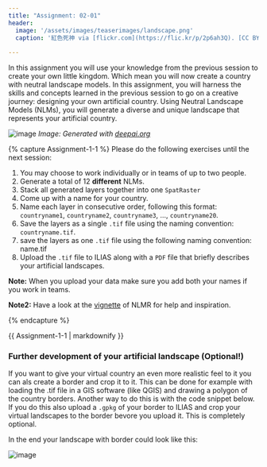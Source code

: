 ```yaml
---
title: "Assignment: 02-01"
header:
  image: '/assets/images/teaserimages/landscape.png'
  caption: '紅色死神 via [flickr.com](https://flic.kr/p/2p6ah3Q). [CC BY-NC-SA 2.0](https://creativecommons.org/licenses/by-nc-sa/2.0/). Image cropped.'
  
---
```


In this assignment you will use your knowledge from the previous session to create your own little kingdom. Which mean you will now create a country with neutral landscape models. 
In this assignment, you will harness the skills and concepts learned in the previous session to go on a creative journey: designing your own artificial country. Using Neutral Landscape Models (NLMs), you will generate a diverse and unique landscape that represents your artificial country.
<!--more-->


![image](../assets/images/unit02/realm.jpg)
*Image: Generated with [deepai.org](https://deepai.org/machine-learning-model/cyberpunk-generator)*


{% capture Assignment-1-1 %}
Please do the following exercises until the next session:

1. You may choose to work individually or in teams of up to two people.
1. Generate a total of 12 **different** NLMs.
1. Stack all generated layers together into one `SpatRaster`
1. Come up with a name for your country.
1. Name each layer in consecutive order, following this format: `countryname1`, `countryname2`, `countryname3`, ..., `countryname20`.
1. Save the layers as a single `.tif` file using the naming convention: `countryname.tif`.
1. save the layers as one `.tif` file using the following naming convention: name.tif
1. Upload the `.tif` file to ILIAS along with a `PDF` file that briefly describes your artificial landscapes.


**Note:** When you upload your data make sure you add both your names if you work in teams.

**Note2:** Have a look at the [vignette](https://ropensci.github.io/NLMR/index.html) of NLMR for help and inspiration. 

{% endcapture %}
<div class="notice--success">
  {{ Assignment-1-1 | markdownify }}
</div> 

### Further development of your artificial landscape (Optional!)
If you want to give your virtual country an even more realistic feel to it you can als create a border and crop it to it. This can be done for example with loading the .tif file in a GIS software (like QGIS) and drawing a polygon of the country borders. Another way to do this is with the code snippet below. If you do this also upload a `.gpkg` of your border to ILIAS and crop your virtual landscapes to the border bevore you upload it. This is completely optional.

<script src="https://gist.github.com/uilehre/e8328e3202f660213498298e43f3cca9.js"></script>

In the end your landscape with border could look like this:

![image](../assets/images/unit02/border.png)